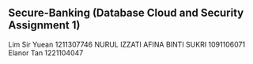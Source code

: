 ## Secure-Banking (Database Cloud and Security Assignment 1)

Lim Sir Yuean 1211307746
NURUL IZZATI AFINA BINTI SUKRI 1091106071
Elanor Tan 1221104047
